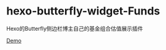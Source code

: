 # hexo-butterfly-widget-Funds
Hexo的Butterfly侧边栏博主自己的基金组合估值展示插件

[Demo](https://blog.zhheo.com/p/99c88d74.html)

